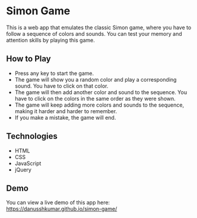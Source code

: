 # Simon Game

This is a web app that emulates the classic Simon game, where you have to follow a sequence of colors and sounds. You can test your memory and attention skills by playing this game.

## How to Play

- Press any key to start the game.
- The game will show you a random color and play a corresponding sound. You have to click on that color.
- The game will then add another color and sound to the sequence. You have to click on the colors in the same order as they were shown.
- The game will keep adding more colors and sounds to the sequence, making it harder and harder to remember.
- If you make a mistake, the game will end.

## Technologies

- HTML
- CSS
- JavaScript
- jQuery

## Demo

You can view a live demo of this app here: https://danusshkumar.github.io/simon-game/
